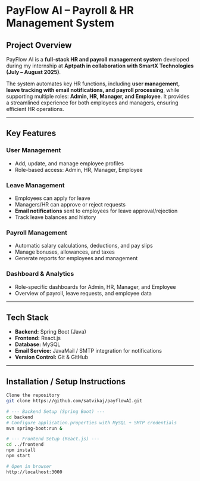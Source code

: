 # **PayFlow AI – Payroll & HR Management System**

## **Project Overview**
PayFlow AI is a **full-stack HR and payroll management system** developed during my internship at **Aptpath in collaboration with SmartX Technologies (July – August 2025)**.

The system automates key HR functions, including **user management, leave tracking with email notifications, and payroll processing**, while supporting multiple roles: **Admin, HR, Manager, and Employee**. It provides a streamlined experience for both employees and managers, ensuring efficient HR operations.

---

## **Key Features**

### **User Management**
- Add, update, and manage employee profiles  
- Role-based access: Admin, HR, Manager, Employee  

### **Leave Management**
- Employees can apply for leave  
- Managers/HR can approve or reject requests  
- **Email notifications** sent to employees for leave approval/rejection  
- Track leave balances and history  

### **Payroll Management**
- Automatic salary calculations, deductions, and pay slips  
- Manage bonuses, allowances, and taxes  
- Generate reports for employees and management  

### **Dashboard & Analytics**
- Role-specific dashboards for Admin, HR, Manager, and Employee  
- Overview of payroll, leave requests, and employee data  

---

## **Tech Stack**
- **Backend:** Spring Boot (Java)  
- **Frontend:** React.js  
- **Database:** MySQL  
- **Email Service:** JavaMail / SMTP integration for notifications  
- **Version Control:** Git & GitHub  

---

## **Installation / Setup Instructions**

```bash
Clone the repository
git clone https://github.com/satvikaj/payflowAI.git

# --- Backend Setup (Spring Boot) ---
cd backend
# Configure application.properties with MySQL + SMTP credentials
mvn spring-boot:run &

# --- Frontend Setup (React.js) ---
cd ../frontend
npm install
npm start

# Open in browser
http://localhost:3000



